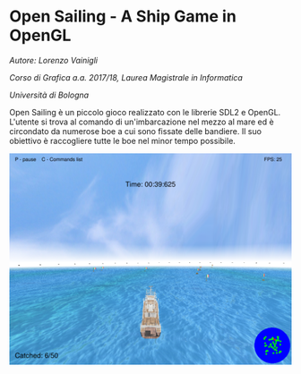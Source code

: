 # Open Sailing - A Ship Game in OpenGL
*Autore: Lorenzo Vainigli*

*Corso di Grafica a.a. 2017/18, Laurea Magistrale in Informatica*

*Università di Bologna*

Open Sailing è un piccolo gioco realizzato con le librerie SDL2 e OpenGL. L'utente si trova al comando di
un'imbarcazione nel mezzo al mare ed è circondato da numerose boe a cui sono fissate delle bandiere. Il suo obiettivo è
raccogliere tutte le boe nel minor tempo possibile.

![In-game screenshot](doc/images/gioco_svolgimento.png)
